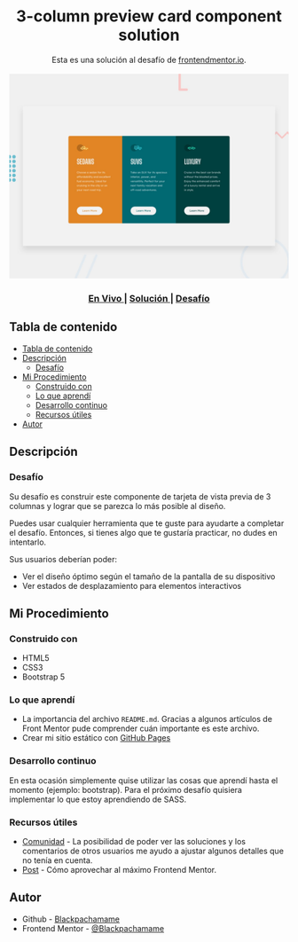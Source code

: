 <h1 align="center">3-column preview card component solution</h1>

<div align="center">
   Esta es una solución al desafío de <a href="https://www.frontendmentor.io/">frontendmentor.io</a>.
</div>
<br>
<div align="center">
<img src="design/desktop-preview.jpg"></img>
  <h3>
    <a href="https://frontendmentor/newbie/3-column-preview-card-component/">
      En Vivo
    </a>
    <span> | </span>
    <a href="https://www.frontendmentor.io/solutions/html-css-y-bootstrap-5-2tRaio0gn">
      Solución
    </a>
   <span> | </span>
    <a href="https://www.frontendmentor.io/challenges/3column-preview-card-component-pH92eAR2-">
      Desafío
    </a>
  </h3>
</div>

## Tabla de contenido

- [Tabla de contenido](#tabla-de-contenido)
- [Descripción](#descripción)
  - [Desafío](#desafío)
- [Mi Procedimiento](#mi-procedimiento)
  - [Construido con](#construido-con)
  - [Lo que aprendí](#lo-que-aprendí)
  - [Desarrollo continuo](#desarrollo-continuo)
  - [Recursos útiles](#recursos-útiles)
- [Autor](#autor)

## Descripción

### Desafío

Su desafío es construir este componente de tarjeta de vista previa de 3 columnas y lograr que se parezca lo más posible al diseño.

Puedes usar cualquier herramienta que te guste para ayudarte a completar el desafío. Entonces, si tienes algo que te gustaría practicar, no dudes en intentarlo.

Sus usuarios deberían poder:

- Ver el diseño óptimo según el tamaño de la pantalla de su dispositivo
- Ver estados de desplazamiento para elementos interactivos

## Mi Procedimiento

### Construido con

- HTML5
- CSS3
- Bootstrap 5

### Lo que aprendí

- La importancia del archivo `README.md`. Gracias a algunos artículos de Front Mentor pude comprender cuán importante es este archivo.
- Crear mi sitio estático con [GitHub Pages](https://pages.github.com/)

### Desarrollo continuo

En esta ocasión simplemente quise utilizar las cosas que aprendí hasta el momento (ejemplo: bootstrap). Para el próximo desafío quisiera implementar lo que estoy aprendiendo de SASS.

### Recursos útiles

- [Comunidad](https://www.frontendmentor.io/solutions) - La posibilidad de poder ver las soluciones y los comentarios de otros usuarios me ayudo a ajustar algunos detalles que no tenía en cuenta.
- [Post](https://medium.com/frontend-mentor/how-to-get-the-most-out-of-frontend-mentor-bdd6fdc25cb8) - Cómo aprovechar al máximo Frontend Mentor.

## Autor

- Github - [Blackpachamame](https://github.com/Blackpachamame)
- Frontend Mentor - [@Blackpachamame](https://www.frontendmentor.io/profile/Blackpachamame)
